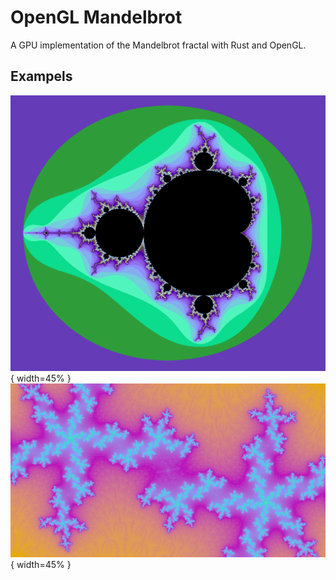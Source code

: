 # OpenGL Mandelbrot
A GPU implementation of the Mandelbrot fractal with Rust and OpenGL.

## Exampels
![example0](./example_images/mandelbrot0.png "example0"){ width=45% }
![example1](./example_images/mandelbrot1.png "example1"){ width=45% }

